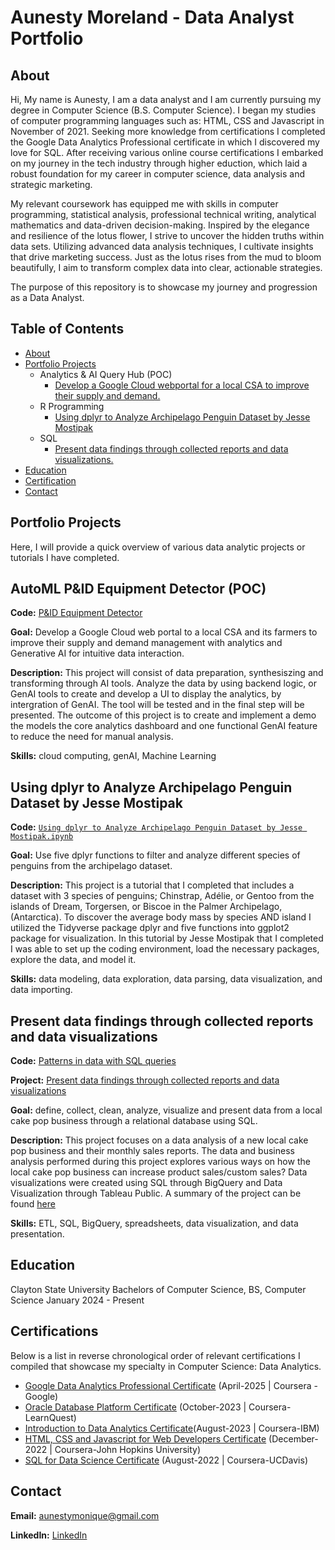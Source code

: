  # Aunesty Moreland - Data Analyst Portfolio

## About
Hi, My name is Aunesty, I am a data analyst and I am currently pursuing my degree in Computer Science (B.S. Computer Science). I began my studies of computer programming languages such as: HTML, CSS and Javascript in November of 2021. Seeking more knowledge from certifications I completed the Google Data Analytics Professional certificate in which I discovered my love for SQL. After receiving various online course certifications I embarked on my journey in the tech industry through higher eduction, which laid a robust foundation for my career in computer science, data analysis and strategic marketing. 

My relevant coursework has equipped me with skills in computer programming, statistical analysis, professional technical writing, analytical mathematics and data-driven decision-making. Inspired by the elegance and resilience of the lotus flower, I strive to uncover the hidden truths within data sets. Utilizing advanced data analysis techniques, I cultivate insights that drive marketing success. Just as the lotus rises from the mud to bloom beautifully, I aim to transform complex data into clear, actionable strategies.

The purpose of this repository is to showcase my journey and progression as a Data Analyst. 

## Table of Contents
- [About](https://github.com/aunestly/aun-m_portfolio/blob/main/README.md#about)
- [Portfolio Projects](https://github.com/aunestly/aun-m_portfolio/blob/main/README.md#portfolio-projects)
  - Analytics & AI Query Hub (POC)
    - [Develop a Google Cloud webportal for a local CSA to improve their supply and demand.](https://github.com/Aunestly/Fall-AI-Studio-Project/blob/main/README.md#fall-ai-studio-project) 
  - R Programming
    - [ Using dplyr to Analyze Archipelago Penguin Dataset by Jesse Mostipak](https://aunestly.github.io/aun-m_portfolio/#using-dplyr-to-analyze-archipelago-penguin-dataset-by-jesse-mostipak)
  - SQL
    - [ Present data findings through collected reports and data visualizations.](https://github.com/Aunestly/aun-m_portfolio?tab=readme-ov-file#present-data-findings-through-collected-reports-and-data-visualizations)
- [Education](https://github.com/Aunestly/aun-m_portfolio/blob/main/README.md#education)
- [Certification](https://github.com/Aunestly/aun-m_portfolio/blob/main/README.md#certification)
- [Contact](https://github.com/Aunestly/aun-m_portfolio/blob/main/README.md#contact)

## Portfolio Projects
Here, I will provide a quick overview of various data analytic projects or tutorials I have completed.

## AutoML P&ID Equipment Detector (POC)
**Code:** [P&ID Equipment Detector](https://github.com/JasmineH12/Sprinternship/blob/main/README.md)

**Goal:** Develop a Google Cloud web portal to a local CSA and its farmers to improve their supply and demand management with analytics and Generative AI for intuitive data interaction.

**Description:** This project will consist of data preparation, synthesiszing and transforming through AI tools. Analyze the data by using backend logic, or GenAI tools to create and develop a UI to display the analytics, by intergration of GenAI. The tool will be tested and in the final step will be presented. The outcome of this project is to create and implement a demo the models the core analytics dashboard and one functional GenAI feature to reduce the need for manual analysis.

**Skills:** cloud computing, genAI, Machine Learning

## Using dplyr to Analyze Archipelago Penguin Dataset by Jesse Mostipak
**Code:** [`Using dplyr to Analyze Archipelago Penguin Dataset by Jesse Mostipak.ipynb`](https://github.com/Aunestly/aun-m_portfolio/blob/main/Using%20dplyr%20to%20Analyze%20Archipelago%20Penguin%20Dataset%20by%20Jesse%20Mostipak.ipynb)

**Goal:** Use five dplyr functions to filter and analyze different species of penguins from the archipelago dataset.

**Description:** This project is a tutorial that I completed that includes a dataset with 3 species of penguins; Chinstrap, Adélie, or Gentoo from the islands of Dream, Torgersen, or Biscoe in the Palmer Archipelago, (Antarctica). To discover the average body mass by species AND island I utilized the Tidyverse package dplyr and five functions into ggplot2 package for visualization. In this tutorial by Jesse Mostipak that I completed I was able to set up the coding environment, load the necessary packages, explore the data, and model it. 

**Skills:** data modeling, data exploration, data parsing, data visualization, and data importing.

## Present data findings through collected reports and data visualizations
**Code:** [Patterns in data with SQL queries](https://github.com/Aunestly/Cake-Pop-Sales-Analysis/blob/main/CPSAqueries)

**Project:** [Present data findings through collected reports and data visualizations](https://github.com/Aunestly/Cake-Pop-Sales-Analysis)

**Goal:** define, collect, clean, analyze, visualize and present data from a local cake pop business through a relational database using SQL.

**Description:** This project focuses on a data analysis of a new local cake pop business and their monthly sales reports. The data and business analysis performed during this project explores various ways on how the local cake pop business can increase product sales/custom sales? Data visualizations were created using SQL through BigQuery and Data Visualization through Tableau Public. A summary of the project can be found [here](https://github.com/Aunestly/Cake-Pop-Sales-Analysis/blob/main/README.md)

**Skills:**  ETL, SQL, BigQuery, spreadsheets, data visualization, and data presentation.

## Education
Clayton State University
Bachelors of Computer Science, BS, Computer Science
January 2024 - Present
## Certifications
Below is a list in reverse chronological order of  relevant certifications I compiled that showcase my specialty in Computer Science: Data Analytics.
- [Google Data Analytics Professional Certificate](https://www.coursera.org/account/accomplishments/specialization/certificate/OL09609MJUKL) (April-2025 | Coursera - Google)
- [Oracle Database Platform Certificate](https://www.coursera.org/account/accomplishments/verify/89DNSW5BU3EH) (October-2023 | Coursera-LearnQuest)
- [Introduction to Data Analytics Certificate](https://www.coursera.org/account/accomplishments/verify/O6N3MCVTLTR2)(August-2023 | Coursera-IBM)
- [HTML, CSS and Javascript for Web Developers Certificate](https//www.coursera.org/account/accomplishments/verify/K2ZMPBTSKS9W) (December-2022 | Coursera-John Hopkins University)
- [SQL for Data Science Certificate](https://www.coursera.org/account/accomplishments/verify/7QZ6ZYEWAFL6) (August-2022 | Coursera-UCDavis)




## Contact
**Email:** aunestymonique@gmail.com

**LinkedIn:** [LinkedIn](https://www.linkedin.com/in/aunesty-moreland)
